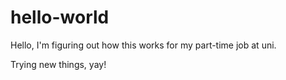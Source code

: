 # hello-world

Hello, I'm figuring out how this works for my part-time job at uni.

Trying new things, yay! 
